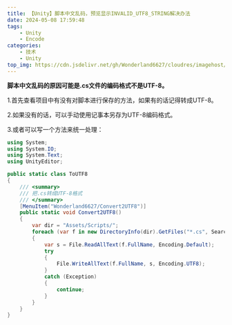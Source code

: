 ```yaml
---
title: 【Unity】脚本中文乱码，预览显示INVALID_UTF8_STRING解决办法
date: 2024-05-08 17:59:48
tags:
    - Unity
    - Encode
categories:
    - 技术
    - Unity
top_img: https://cdn.jsdelivr.net/gh/Wonderland6627/cloudres/imagehost/07393c4437cc5e0cb7589e9194807fedd2cd0a3c.jpg
---
```


**脚本中文乱码的原因可能是.cs文件的编码格式不是UTF-8。**

1.首先查看项目中有没有对脚本进行保存的方法，如果有的话记得转成UTF-8。

2.如果没有的话，可以手动使用记事本另存为UTF-8编码格式。

3.或者可以写一个方法来统一处理：

```csharp
using System;
using System.IO;
using System.Text;
using UnityEditor;

public static class ToUTF8
{
    /// <summary>
    /// 把.cs转成UTF-8格式
    /// </summary>
    [MenuItem("Wonderland6627/Convert2UTF8")]
    public static void Convert2UTF8()
    {
        var dir = "Assets/Scripts/";
        foreach (var f in new DirectoryInfo(dir).GetFiles("*.cs", SearchOption.AllDirectories))
        {
            var s = File.ReadAllText(f.FullName, Encoding.Default);
            try
            {
                File.WriteAllText(f.FullName, s, Encoding.UTF8);
            }
            catch (Exception)
            {
                continue;
            }
        }
    }
}
```
